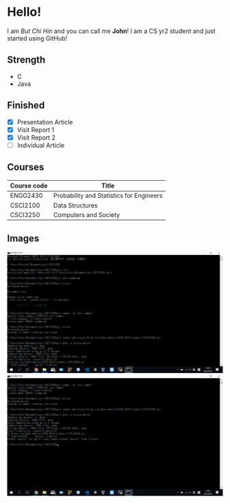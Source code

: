 # Hello!
I am *But Chi Hin* and you can call me **John**! I am a CS yr2 student and just started using GitHub!
## Strength
* C
* Java
## Finished
- [x] Presentation Article
- [x] Visit Report 1
- [x] Visit Report 2
- [ ] Individual Article

## Courses
Course code|Title
---|---
ENGG2430|Probability and Statistics for Engineers
CSCI2100|Data Structures
CSCI3250|Computers and Society

## Images
![img1](https://github.com/csci3250-2019/student-1155110269/blob/master/img1.png "img1")
![img2](https://github.com/csci3250-2019/student-1155110269/blob/master/img2.png "img2")
